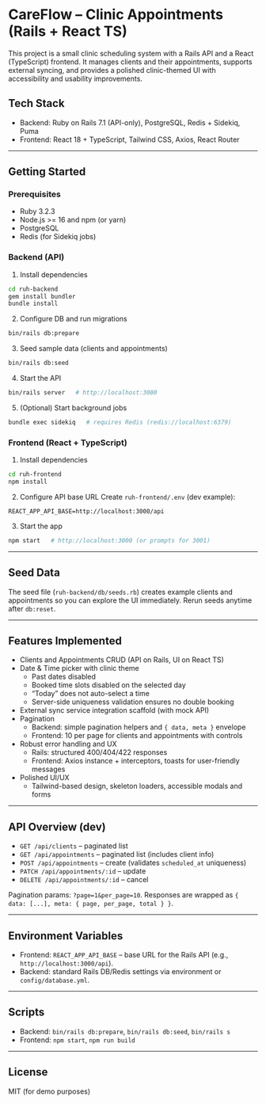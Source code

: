 # CareFlow – Clinic Appointments (Rails + React TS)

This project is a small clinic scheduling system with a Rails API and a React (TypeScript) frontend. It manages clients and their appointments, supports external syncing, and provides a polished clinic-themed UI with accessibility and usability improvements.

## Tech Stack

- Backend: Ruby on Rails 7.1 (API-only), PostgreSQL, Redis + Sidekiq, Puma
- Frontend: React 18 + TypeScript, Tailwind CSS, Axios, React Router

---

## Getting Started

### Prerequisites

- Ruby 3.2.3
- Node.js >= 16 and npm (or yarn)
- PostgreSQL
- Redis (for Sidekiq jobs)

### Backend (API)

1. Install dependencies

```sh
cd ruh-backend
gem install bundler
bundle install
```

2. Configure DB and run migrations

```sh
bin/rails db:prepare
```

3. Seed sample data (clients and appointments)

```sh
bin/rails db:seed
```

4. Start the API

```sh
bin/rails server   # http://localhost:3000
```

5. (Optional) Start background jobs

```sh
bundle exec sidekiq   # requires Redis (redis://localhost:6379)
```

### Frontend (React + TypeScript)

1. Install dependencies

```sh
cd ruh-frontend
npm install
```

2. Configure API base URL
   Create `ruh-frontend/.env` (dev example):

```
REACT_APP_API_BASE=http://localhost:3000/api
```

3. Start the app

```sh
npm start   # http://localhost:3000 (or prompts for 3001)
```

---

## Seed Data

The seed file (`ruh-backend/db/seeds.rb`) creates example clients and appointments so you can explore the UI immediately. Rerun seeds anytime after `db:reset`.

---

## Features Implemented

- Clients and Appointments CRUD (API on Rails, UI on React TS)
- Date & Time picker with clinic theme
  - Past dates disabled
  - Booked time slots disabled on the selected day
  - “Today” does not auto-select a time
  - Server-side uniqueness validation ensures no double booking
- External sync service integration scaffold (with mock API)
- Pagination
  - Backend: simple pagination helpers and `{ data, meta }` envelope
  - Frontend: 10 per page for clients and appointments with controls
- Robust error handling and UX
  - Rails: structured 400/404/422 responses
  - Frontend: Axios instance + interceptors, toasts for user-friendly messages
- Polished UI/UX
  - Tailwind-based design, skeleton loaders, accessible modals and forms

---

## API Overview (dev)

- `GET /api/clients` – paginated list
- `GET /api/appointments` – paginated list (includes client info)
- `POST /api/appointments` – create (validates `scheduled_at` uniqueness)
- `PATCH /api/appointments/:id` – update
- `DELETE /api/appointments/:id` – cancel

Pagination params: `?page=1&per_page=10`. Responses are wrapped as `{ data: [...], meta: { page, per_page, total } }`.

---

## Environment Variables

- Frontend: `REACT_APP_API_BASE` – base URL for the Rails API (e.g., `http://localhost:3000/api`).
- Backend: standard Rails DB/Redis settings via environment or `config/database.yml`.

---

## Scripts

- Backend: `bin/rails db:prepare`, `bin/rails db:seed`, `bin/rails s`
- Frontend: `npm start`, `npm run build`

---

## License

MIT (for demo purposes)
